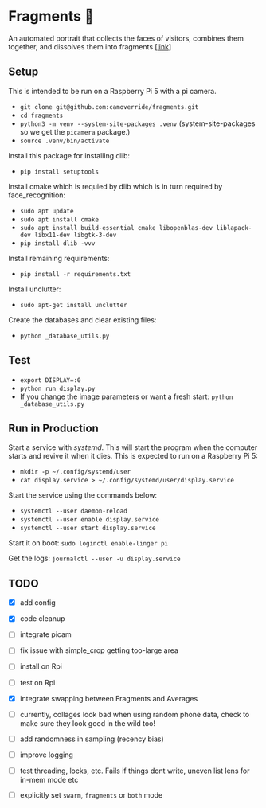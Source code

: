 # Fragments 🧩

An automated portrait that collects the faces of visitors, combines them together, and
dissolves them into fragments [[link](https://smith.cam/fragments.html)]


## Setup

This is intended to be run on a Raspberry Pi 5 with a pi camera.

- `git clone git@github.com:camoverride/fragments.git`
- `cd fragments`
- `python3 -m venv --system-site-packages .venv` (system-site-packages so we get the `picamera` package.)
- `source .venv/bin/activate`

Install this package for installing dlib:
- `pip install setuptools`

Install cmake which is requied by dlib which is in turn required by face_recognition:
- `sudo apt update`
- `sudo apt install cmake`
- `sudo apt install build-essential cmake libopenblas-dev liblapack-dev libx11-dev libgtk-3-dev`
- `pip install dlib -vvv`

Install remaining requirements:
- `pip install -r requirements.txt`

Install unclutter:
- `sudo apt-get install unclutter`

Create the databases and clear existing files:
- `python _database_utils.py`


## Test

- `export DISPLAY=:0`
- `python run_display.py`
- If you change the image parameters or want a fresh start: `python _database_utils.py`


## Run in Production

Start a service with *systemd*. This will start the program when the computer starts and revive it when it dies. This is expected to run on a Raspberry Pi 5:

- `mkdir -p ~/.config/systemd/user`
- `cat display.service > ~/.config/systemd/user/display.service`

Start the service using the commands below:

- `systemctl --user daemon-reload`
- `systemctl --user enable display.service`
- `systemctl --user start display.service`

Start it on boot: `sudo loginctl enable-linger pi`

Get the logs: `journalctl --user -u display.service`

## TODO

- [X] add config
- [X] code cleanup
- [ ] integrate picam
- [ ] fix issue with simple_crop getting too-large area
- [ ] install on Rpi
- [ ] test on Rpi
- [X] integrate swapping between Fragments and Averages
- [ ] currently, collages look bad when using random phone data, check to make sure they look good in the wild too!

- [ ] add randomness in sampling (recency bias)
- [ ] improve logging
- [ ] test threading, locks, etc. Fails if things dont write, uneven list lens for in-mem mode etc

- [ ] explicitly set `swarm`, `fragments` or `both` mode